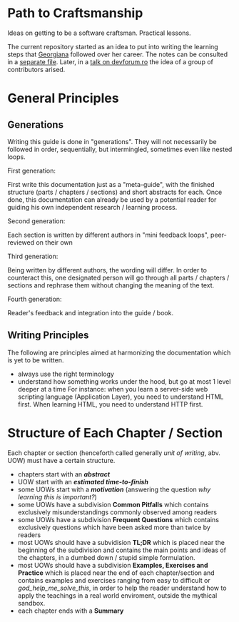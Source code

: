 # Path to Craftsmanship

Ideas on getting to be a software craftsman. Practical lessons.

The current repository started as an idea to put into writing the learning steps that [Georgiana](http://www.tekkie.ro/processes/the-software-craftsmanship-pyramid/) followed over her career. The notes can be consulted in a [separate file](pyramid_notes.md). Later, in a [talk on devforum.ro](https://devforum.ro/t/path-to-craftshmanship/2502) the idea of a group of contributors arised.

# General Principles

Generations
-----------

Writing this guide is done in "generations". They will not necessarily be
followed in order, sequentially, but intermingled, sometimes even like nested
loops.

First generation:

First write this documentation just as a "meta-guide", with the finished
structure (parts / chapters / sections) and short abstracts for each. Once
done, this documentation can already be used by a potential reader for guiding
his own independent research / learning process.

Second generation:

Each section is written by different authors in "mini feedback loops",
peer-reviewed on their own

Third generation:

Being written by different authors, the wording will differ. In order to
counteract this, one designated person will go through all parts / chapters
/ sections and rephrase them without changing the meaning of the text.

Fourth generation:

Reader's feedback and integration into the guide / book.


Writing Principles
------------------

The following are principles aimed at harmonizing the documentation which is
yet to be written.

- always use the right terminology
- understand how something works under the hood, but go at most 1 level deeper
  at a time
  For instance: when you learn a server-side web scripting language (Application
  Layer), you need to understand HTML first.
  When learning HTML, you need to understand HTTP first.


# Structure of Each Chapter / Section

Each chapter or section (henceforth called generally *unit of writing*, abv.
UOW) must have a certain structure.

- chapters start with an ***abstract***
- UOW start with an ***estimated time-to-finish***
- some UOWs start with a ***motivation*** (answering the question *why learning
  this is important?*)
- some UOWs have a subdivision **Common Pitfalls** which contains exclusively
  misunderstandings commonly observed among readers
- some UOWs have a subdivision **Frequent Questions** which contains exclusively
  questions which have been asked more than twice by readers
- most UOWs should have a subvidision **TL;DR** which is placed near the
  beginning of the subdivision and contains the main points and ideas of
  the chapters, in a dumbed down / stupid simple formulation.
- most UOWs should have a subdivision **Examples, Exercises and Practice** which is
  placed near the end of each chapter/section and contains examples and
  exercises ranging from easy to difficult or *god_help_me_solve_this*,
  in order to help the reader understand how to apply the teachings in a
  real world enviroment, outside the mythical sandbox.
- each chapter ends with a **Summary**
